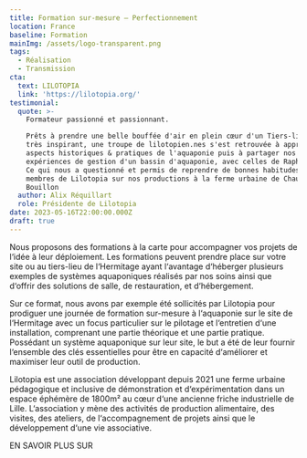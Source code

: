 ```yaml
---
title: Formation sur-mesure – Perfectionnement
location: France
baseline: Formation
mainImg: /assets/logo-transparent.png
tags:
  - Réalisation
  - Transmission
cta:
  text: LILOTOPIA
  link: 'https://lilotopia.org/'
testimonial:
  quote: >-
    Formateur passionné et passionnant.

    Prêts à prendre une belle bouffée d'air en plein cœur d'un Tiers-lieu rural
    très inspirant, une troupe de lilotopien.nes s'est retrouvée à apprendre les
    aspects historiques & pratiques de l'aquaponie puis à partager nos
    expériences de gestion d'un bassin d'aquaponie, avec celles de Raphaël....
    Ce qui nous a questionné et permis de reprendre de bonnes habitudes entre
    membres de Lilotopia sur nos productions à la ferme urbaine de Chaud
    Bouillon
  author: Alix Réquillart
  role: Présidente de Lilotopia
date: 2023-05-16T22:00:00.000Z
draft: true
---
```


Nous proposons des formations à la carte pour accompagner vos projets de l‘idée à leur déploiement. Les formations peuvent prendre place sur votre site ou au tiers-lieu de l‘Hermitage ayant l‘avantage d‘héberger plusieurs exemples de systèmes aquaponiques réalisés par nos soins ainsi que d‘offrir des solutions de salle, de restauration, et d‘hébergement.

Sur ce format, nous avons par exemple été sollicités par Lilotopia pour prodiguer une journée de formation sur-mesure à l‘aquaponie sur le site de l‘Hermitage avec un focus particulier sur le pilotage et l‘entretien d‘une installation, comprenant une partie théorique et une partie pratique. Possédant un système aquaponique sur leur site, le but a été de leur fournir l‘ensemble des clés essentielles pour être en capacité d‘améliorer et maximiser leur outil de production.

Lilotopia est une association développant depuis 2021 une ferme urbaine pédagogique et inclusive de démonstration et d‘expérimentation dans un espace éphémère de 1800m² au cœur d‘une ancienne friche industrielle de Lille. L‘association y mène des activités de production alimentaire, des visites, des ateliers, de l‘accompagnement de projets ainsi que le développement d‘une vie associative.

EN SAVOIR PLUS SUR
